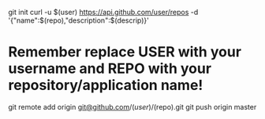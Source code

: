git init
curl -u $(user) https://api.github.com/user/repos -d '{"name":$(repo),"description":$(descrip)}'
# Remember replace USER with your username and REPO with your repository/application name!
git remote add origin git@github.com/$(user)/$(repo).git
git push origin master

